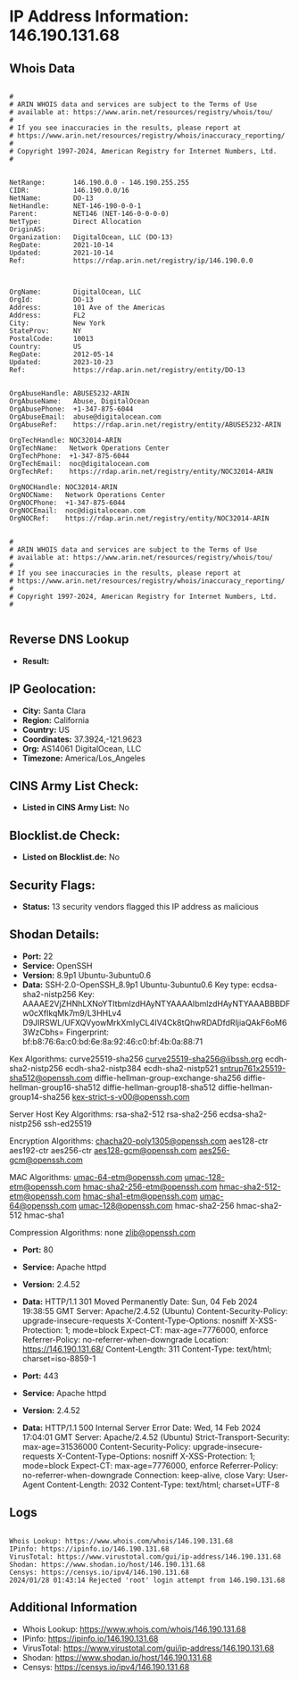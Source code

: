 # IP Address Information: 146.190.131.68

## Whois Data
```

#
# ARIN WHOIS data and services are subject to the Terms of Use
# available at: https://www.arin.net/resources/registry/whois/tou/
#
# If you see inaccuracies in the results, please report at
# https://www.arin.net/resources/registry/whois/inaccuracy_reporting/
#
# Copyright 1997-2024, American Registry for Internet Numbers, Ltd.
#


NetRange:       146.190.0.0 - 146.190.255.255
CIDR:           146.190.0.0/16
NetName:        DO-13
NetHandle:      NET-146-190-0-0-1
Parent:         NET146 (NET-146-0-0-0-0)
NetType:        Direct Allocation
OriginAS:       
Organization:   DigitalOcean, LLC (DO-13)
RegDate:        2021-10-14
Updated:        2021-10-14
Ref:            https://rdap.arin.net/registry/ip/146.190.0.0



OrgName:        DigitalOcean, LLC
OrgId:          DO-13
Address:        101 Ave of the Americas
Address:        FL2
City:           New York
StateProv:      NY
PostalCode:     10013
Country:        US
RegDate:        2012-05-14
Updated:        2023-10-23
Ref:            https://rdap.arin.net/registry/entity/DO-13


OrgAbuseHandle: ABUSE5232-ARIN
OrgAbuseName:   Abuse, DigitalOcean 
OrgAbusePhone:  +1-347-875-6044 
OrgAbuseEmail:  abuse@digitalocean.com
OrgAbuseRef:    https://rdap.arin.net/registry/entity/ABUSE5232-ARIN

OrgTechHandle: NOC32014-ARIN
OrgTechName:   Network Operations Center
OrgTechPhone:  +1-347-875-6044 
OrgTechEmail:  noc@digitalocean.com
OrgTechRef:    https://rdap.arin.net/registry/entity/NOC32014-ARIN

OrgNOCHandle: NOC32014-ARIN
OrgNOCName:   Network Operations Center
OrgNOCPhone:  +1-347-875-6044 
OrgNOCEmail:  noc@digitalocean.com
OrgNOCRef:    https://rdap.arin.net/registry/entity/NOC32014-ARIN


#
# ARIN WHOIS data and services are subject to the Terms of Use
# available at: https://www.arin.net/resources/registry/whois/tou/
#
# If you see inaccuracies in the results, please report at
# https://www.arin.net/resources/registry/whois/inaccuracy_reporting/
#
# Copyright 1997-2024, American Registry for Internet Numbers, Ltd.
#


```
## Reverse DNS Lookup
- **Result:** 

## IP Geolocation:
- **City:** Santa Clara
- **Region:** California
- **Country:** US
- **Coordinates:** 37.3924,-121.9623
- **Org:** AS14061 DigitalOcean, LLC
- **Timezone:** America/Los_Angeles

## CINS Army List Check:
- **Listed in CINS Army List:** 
No

## Blocklist.de Check:
- **Listed on Blocklist.de:** 
No

## Security Flags:
- **Status:** 13 security vendors flagged this IP address as malicious

## Shodan Details:
- **Port:** 22
- **Service:** OpenSSH
- **Version:** 8.9p1 Ubuntu-3ubuntu0.6
- **Data:** SSH-2.0-OpenSSH_8.9p1 Ubuntu-3ubuntu0.6
Key type: ecdsa-sha2-nistp256
Key: AAAAE2VjZHNhLXNoYTItbmlzdHAyNTYAAAAIbmlzdHAyNTYAAABBBDFw0cXfIkqMk7m9/L3HHLv4
D9JIRSWL/UFXQVyowMrkXmIyCL4IV4Ck8tQhwRDADfdRIjiaQAkF6oM63WzCbhs=
Fingerprint: bf:b8:76:6a:c0:bd:6e:8a:92:46:c0:bf:4b:0a:88:71

Kex Algorithms:
	curve25519-sha256
	curve25519-sha256@libssh.org
	ecdh-sha2-nistp256
	ecdh-sha2-nistp384
	ecdh-sha2-nistp521
	sntrup761x25519-sha512@openssh.com
	diffie-hellman-group-exchange-sha256
	diffie-hellman-group16-sha512
	diffie-hellman-group18-sha512
	diffie-hellman-group14-sha256
	kex-strict-s-v00@openssh.com

Server Host Key Algorithms:
	rsa-sha2-512
	rsa-sha2-256
	ecdsa-sha2-nistp256
	ssh-ed25519

Encryption Algorithms:
	chacha20-poly1305@openssh.com
	aes128-ctr
	aes192-ctr
	aes256-ctr
	aes128-gcm@openssh.com
	aes256-gcm@openssh.com

MAC Algorithms:
	umac-64-etm@openssh.com
	umac-128-etm@openssh.com
	hmac-sha2-256-etm@openssh.com
	hmac-sha2-512-etm@openssh.com
	hmac-sha1-etm@openssh.com
	umac-64@openssh.com
	umac-128@openssh.com
	hmac-sha2-256
	hmac-sha2-512
	hmac-sha1

Compression Algorithms:
	none
	zlib@openssh.com


- **Port:** 80
- **Service:** Apache httpd
- **Version:** 2.4.52
- **Data:** HTTP/1.1 301 Moved Permanently
Date: Sun, 04 Feb 2024 19:38:55 GMT
Server: Apache/2.4.52 (Ubuntu)
Content-Security-Policy: upgrade-insecure-requests
X-Content-Type-Options: nosniff
X-XSS-Protection: 1; mode=block
Expect-CT: max-age=7776000, enforce
Referrer-Policy: no-referrer-when-downgrade
Location: https://146.190.131.68/
Content-Length: 311
Content-Type: text/html; charset=iso-8859-1



- **Port:** 443
- **Service:** Apache httpd
- **Version:** 2.4.52
- **Data:** HTTP/1.1 500 Internal Server Error
Date: Wed, 14 Feb 2024 17:04:01 GMT
Server: Apache/2.4.52 (Ubuntu)
Strict-Transport-Security: max-age=31536000
Content-Security-Policy: upgrade-insecure-requests
X-Content-Type-Options: nosniff
X-XSS-Protection: 1; mode=block
Expect-CT: max-age=7776000, enforce
Referrer-Policy: no-referrer-when-downgrade
Connection: keep-alive, close
Vary: User-Agent
Content-Length: 2032
Content-Type: text/html; charset=UTF-8



## Logs
```

Whois Lookup: https://www.whois.com/whois/146.190.131.68
IPinfo: https://ipinfo.io/146.190.131.68
VirusTotal: https://www.virustotal.com/gui/ip-address/146.190.131.68
Shodan: https://www.shodan.io/host/146.190.131.68
Censys: https://censys.io/ipv4/146.190.131.68
2024/01/28 01:43:14 Rejected 'root' login attempt from 146.190.131.68

```
## Additional Information
- Whois Lookup: https://www.whois.com/whois/146.190.131.68
- IPinfo: https://ipinfo.io/146.190.131.68
- VirusTotal: https://www.virustotal.com/gui/ip-address/146.190.131.68
- Shodan: https://www.shodan.io/host/146.190.131.68
- Censys: https://censys.io/ipv4/146.190.131.68

